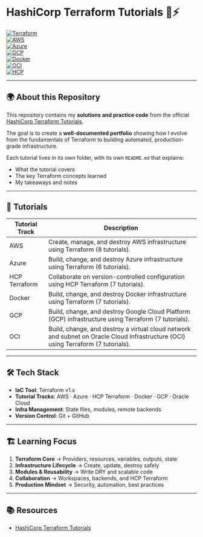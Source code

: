 # HashiCorp Terraform Tutorials 📘⚡

[![Terraform](https://img.shields.io/badge/Terraform-1.x-623CE4?logo=terraform)](https://www.terraform.io/)  
[![AWS](https://img.shields.io/badge/AWS-Cloud-FF9900?logo=amazonaws)](https://aws.amazon.com)  
[![Azure](https://img.shields.io/badge/Azure-Cloud-0078D4?logo=microsoftazure)](https://azure.microsoft.com)  
[![GCP](https://img.shields.io/badge/GCP-Cloud-4285F4?logo=googlecloud)](https://cloud.google.com)  
[![Docker](https://img.shields.io/badge/Docker-Infrastructure-2496ED?logo=docker)](https://www.docker.com)  
[![OCI](https://img.shields.io/badge/Oracle_Cloud-Infrastructure-F80000?logo=oracle)](https://www.oracle.com/cloud/)  
[![HCP](https://img.shields.io/badge/HCP-Terraform-844FBA?logo=hashicorp)](https://cloud.hashicorp.com/products/terraform)  


---

## 🌍 About this Repository

This repository contains my **solutions and practice code** from the official [HashiCorp Terraform Tutorials](https://developer.hashicorp.com/terraform/tutorials).  

The goal is to create a **well-documented portfolio** showing how I evolve from the fundamentals of Terraform to building automated, production-grade infrastructure.  

Each tutorial lives in its own folder, with its own `README.md` that explains:  
- What the tutorial covers  
- The key Terraform concepts learned  
- My takeaways and notes  

---

## 📁 Tutorials

| Tutorial Track | Description |
|----------------|-------------|
| AWS | Create, manage, and destroy AWS infrastructure using Terraform (8 tutorials). |
| Azure | Build, change, and destroy Azure infrastructure using Terraform (6 tutorials). |
| HCP Terraform | Collaborate on version-controlled configuration using HCP Terraform (7 tutorials). |
| Docker | Build, change, and destroy Docker infrastructure using Terraform (7 tutorials). |
| GCP | Build, change, and destroy Google Cloud Platform (GCP) infrastructure using Terraform (7 tutorials). |
| OCI | Build, change, and destroy a virtual cloud network and subnet on Oracle Cloud Infrastructure (OCI) using Terraform (7 tutorials). |

---

## 🛠️ Tech Stack

- **IaC Tool**: Terraform v1.x  
- **Tutorial Tracks**: AWS · Azure · HCP Terraform · Docker · GCP · Oracle Cloud  
- **Infra Management**: State files, modules, remote backends  
- **Version Control**: Git + GitHub  

---

## 🏗️ Learning Focus

1. **Terraform Core** → Providers, resources, variables, outputs, state  
2. **Infrastructure Lifecycle** → Create, update, destroy safely  
3. **Modules & Reusability** → Write DRY and scalable code  
4. **Collaboration** → Workspaces, backends, and HCP Terraform  
5. **Production Mindset** → Security, automation, best practices  

---

## 📚 Resources

- [HashiCorp Terraform Tutorials](https://developer.hashicorp.com/terraform/tutorials)  
